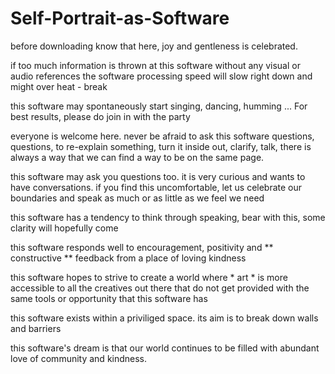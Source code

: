 # Self-Portrait-as-Software
<p> before downloading know that here, joy and gentleness is celebrated.
<p> if too much information is thrown at this software without any visual or audio references the software processing speed will slow right down and might over heat - break
<p> this software may spontaneously start singing, dancing, humming ... For best results, please do join in with the party
<p> everyone is welcome here. never be afraid to ask this software questions, questions, to re-explain something, turn it inside out, clarify, talk, there is always a way that we can find a way to be on the same page. 
<p> this software may ask you questions too. it is very curious and wants to have conversations. if you find this uncomfortable, let us celebrate our boundaries and speak as much or as little as we feel we need 
<p> this software has a tendency to think through speaking, bear with this, some clarity will hopefully come 
<p> this software responds well to encouragement, positivity and ** constructive ** feedback from a place of loving kindness 
<p> this software hopes to strive to create a world where * art * is more accessible to all the creatives out there that do not get provided with the same tools or opportunity that this software has 
<p> this software exists within a priviliged space. its aim is to break down walls and barriers  
<p> this software's dream is that our world continues to be filled with abundant love of community and kindness. 
